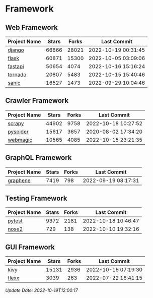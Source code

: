 # Framework

## Web Framework
| Project Name | Stars | Forks | Last Commit |
| ------------ | ----- | ----- | ----------- |
| [django](https://github.com/django/django) | 66866 | 28021 | 2022-10-19 00:31:45 |
| [flask](https://github.com/pallets/flask) | 60871 | 15300 | 2022-10-05 03:09:06 |
| [fastapi](https://github.com/tiangolo/fastapi) | 50654 | 4074 | 2022-10-16 15:16:24 |
| [tornado](https://github.com/tornadoweb/tornado) | 20807 | 5483 | 2022-10-15 15:40:46 |
| [sanic](https://github.com/sanic-org/sanic) | 16527 | 1473 | 2022-09-29 10:04:46 |

## Crawler Framework
| Project Name | Stars | Forks | Last Commit |
| ------------ | ----- | ----- | ----------- |
| [scrapy](https://github.com/scrapy/scrapy) | 44902 | 9758 | 2022-10-18 10:27:52 |
| [pyspider](https://github.com/binux/pyspider) | 15617 | 3657 | 2020-08-02 17:34:20 |
| [webmagic](https://github.com/code4craft/webmagic) | 10565 | 4085 | 2022-10-15 23:21:35 |

## GraphQL Framework
| Project Name | Stars | Forks | Last Commit |
| ------------ | ----- | ----- | ----------- |
| [graphene](https://github.com/graphql-python/graphene) | 7419 | 798 | 2022-09-19 08:17:31 |

## Testing Framework
| Project Name | Stars | Forks | Last Commit |
| ------------ | ----- | ----- | ----------- |
| [pytest](https://github.com/pytest-dev/pytest) | 9372 | 2181 | 2022-10-18 10:46:47 |
| [nose2](https://github.com/nose-devs/nose2) | 729 | 138 | 2022-10-10 19:32:16 |

## GUI Framework
| Project Name | Stars | Forks | Last Commit |
| ------------ | ----- | ----- | ----------- |
| [kivy](https://github.com/kivy/kivy) | 15131 | 2936 | 2022-10-16 07:19:30 |
| [flexx](https://github.com/flexxui/flexx) | 3039 | 263 | 2022-07-22 16:41:15 |

*Update Date: 2022-10-19T12:00:17*